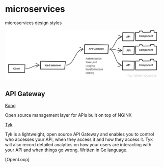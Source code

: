 # microservices
microservices design styles

![overview](overview.png)

## API Gateway



[Kong](http://getkong.org/)

Open source management layer for APIs built on top of NGINX


[Tyk](https://github.com/lonelycode/tyk)

Tyk is a lightweight, open source API Gateway and enables you to control who accesses your API, when they access it and how they access it. Tyk will also record detailed analytics on how your users are interacting with your API and when things go wrong.
Written in Go language.

[OpenLoop]

